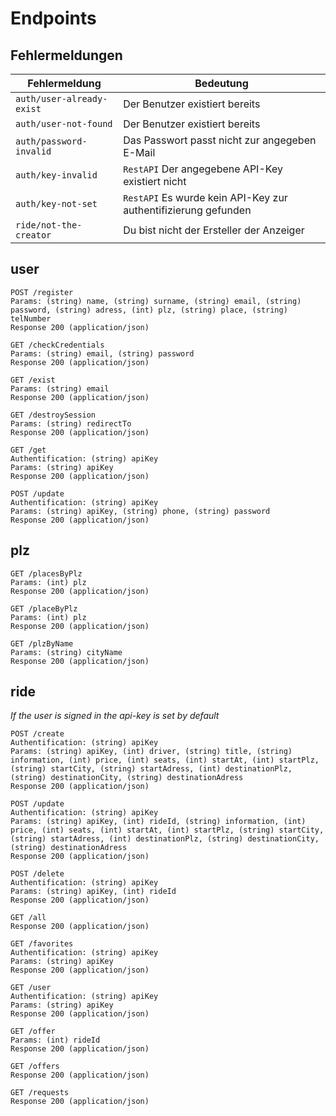 # Endpoints

## Fehlermeldungen

| Fehlermeldung             | Bedeutung                                                      |
| ------------------------- | -------------------------------------------------------------- |
| `auth/user-already-exist` | Der Benutzer existiert bereits                                 |
| `auth/user-not-found`     | Der Benutzer existiert bereits                                 |
| `auth/password-invalid`   | Das Passwort passt nicht zur angegeben E-Mail                  |
| `auth/key-invalid`        | `RestAPI` Der angegebene API-Key existiert nicht               |
| `auth/key-not-set`        | `RestAPI` Es wurde kein API-Key zur authentifizierung gefunden |
| `ride/not-the-creator`    | Du bist nicht der Ersteller der Anzeiger                       |

## user

```
POST /register
Params: (string) name, (string) surname, (string) email, (string) password, (string) adress, (int) plz, (string) place, (string) telNumber
Response 200 (application/json)
```

```
GET /checkCredentials
Params: (string) email, (string) password
Response 200 (application/json)
```

```
GET /exist
Params: (string) email
Response 200 (application/json)
```

```
GET /destroySession
Params: (string) redirectTo
Response 200 (application/json)
```

```
GET /get
Authentification: (string) apiKey
Params: (string) apiKey
Response 200 (application/json)
```

```
POST /update
Authentification: (string) apiKey
Params: (string) apiKey, (string) phone, (string) password
Response 200 (application/json)
```

## plz

```
GET /placesByPlz
Params: (int) plz
Response 200 (application/json)
```

```
GET /placeByPlz
Params: (int) plz
Response 200 (application/json)
```

```
GET /plzByName
Params: (string) cityName
Response 200 (application/json)
```

## ride

_If the user is signed in the api-key is set by default_

```
POST /create
Authentification: (string) apiKey
Params: (string) apiKey, (int) driver, (string) title, (string) information, (int) price, (int) seats, (int) startAt, (int) startPlz, (string) startCity, (string) startAdress, (int) destinationPlz, (string) destinationCity, (string) destinationAdress
Response 200 (application/json)
```

```
POST /update
Authentification: (string) apiKey
Params: (string) apiKey, (int) rideId, (string) information, (int) price, (int) seats, (int) startAt, (int) startPlz, (string) startCity, (string) startAdress, (int) destinationPlz, (string) destinationCity, (string) destinationAdress
Response 200 (application/json)
```

```
POST /delete
Authentification: (string) apiKey
Params: (string) apiKey, (int) rideId
Response 200 (application/json)
```

```
GET /all
Response 200 (application/json)
```

```
GET /favorites
Authentification: (string) apiKey
Params: (string) apiKey
Response 200 (application/json)
```

```
GET /user
Authentification: (string) apiKey
Params: (string) apiKey
Response 200 (application/json)
```

```
GET /offer
Params: (int) rideId
Response 200 (application/json)
```

```
GET /offers
Response 200 (application/json)
```

```
GET /requests
Response 200 (application/json)
```
